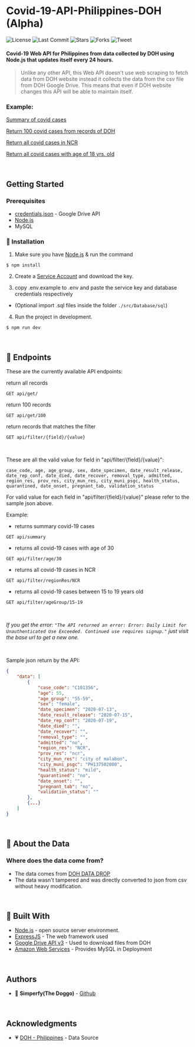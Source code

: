# Covid-19-API-Philippines-DOH (Alpha)

![License](https://img.shields.io/github/license/simperfy/Covid-19-API-Philippines-DOH?style=plastic&logo=github)
![Last Commit](https://img.shields.io/github/last-commit/simperfy/Covid-19-API-Philippines-DOH?style=plastic&logo=github)
![Stars](https://img.shields.io/github/stars/simperfy/Covid-19-API-Philippines-DOH?style=plastic&logo=github)
![Forks](https://img.shields.io/github/forks/Simperfy/Covid-19-API-Philippines-DOH?style=plastic&logo=github)
![Tweet](https://img.shields.io/twitter/url?url=https%3A%2F%2Fgithub.com%2FSimperfy%2FCovid-19-API-Philippines-DOH)

#### Covid-19 Web API for Philippines from data collected by DOH using Node.js that updates itself every 24 hours.
> Unlike any other API, this Web API doesn't use web scraping to fetch data from DOH website instead it collects the data from the csv file from DOH Google Drive.
> This means that even if DOH website changes this API will be able to maintain itself.

### Example:
[Summary of covid cases](https://covid19-api-philippines.herokuapp.com/api/summary)

[Return 100 covid cases from records of DOH](https://covid19-api-philippines.herokuapp.com/api/get/100)

[Return all covid cases in NCR](https://covid19-api-philippines.herokuapp.com/api/filter/region_res/NCR)

[Return all covid cases with age of 18 yrs. old](https://covid19-api-philippines.herokuapp.com/api/filter/age/18)

<br>

## Getting Started

### Prerequisites
* [credentials.json](https://developers.google.com/drive/api/v3/quickstart/go) - Google Drive API
* [Node.js](https://nodejs.org/en/)
* MySQL

### 🔨 Installation

1. Make sure you have [Node.js](https://nodejs.org) & run the command

```
$ npm install
```

2. Create a [Service Account](https://developers.google.com/identity/protocols/oauth2/service-account) and download the key.

3. copy .env.example to .env and paste the service key and database credentials respectively

- (Optional import .sql files inside the folder `./src/Database/sql`)

4. Run the project in development.

```
$ npm run dev
```

<br>

## 📌 Endpoints
These are the currently available API endpoints:

return all records
```http
GET api/get/
```
return 100 records
```http
GET api/get/100
```
return records that matches the filter
```http
GET api/filter/{field}/{value}
```

<br>

These are all the valid value for field in "api/filter/{field}/{value}":
```
case_code, age, age_group, sex, date_specimen, date_result_release, date_rep_conf, date_died, date_recover, removal_type, admitted, region_res, prov_res, city_mun_res, city_muni_psgc, health_status, quarantined, date_onset, pregnant_tab, validation_status
```

For valid value for each field in "api/filter/{field}/{value}" please refer to the sample json above.

Example:
* returns summary covid-19 cases
```http
GET api/summary
```
* returns all covid-19 cases with age of 30
```http
GET api/filter/age/30
``` 
* returns all covid-19 cases in NCR
```http
GET api/filter/regionRes/NCR
```
* returns all covid-19 cases between 15 to 19 years old
```http
GET api/filter/ageGroup/15-19
```

<br>

*If you get the error: `"The API returned an error: Error: Daily Limit for Unauthenticated Use Exceeded. Continued use requires signup."` just visit the base url to get a new one.* 

<br>

Sample json return by the API:
```JSON
{
    "data": [
        {
            "case_code": "C101356",
            "age": 55,
            "age_group": "55-59",
            "sex": "female",
            "date_specimen": "2020-07-13",
            "date_result_release": "2020-07-15",
            "date_rep_conf": "2020-07-19",
            "date_died": "",
            "date_recover": "",
            "removal_type": "",
            "admitted": "no",
            "region_res": "NCR",
            "prov_res": "ncr",
            "city_mun_res": "city of malabon",
            "city_muni_psgc": "PH137502000",
            "health_status": "mild",
            "quarantined": "no",
            "date_onset": "",
            "pregnant_tab": "no",
            "validation_status": ""
        },
        {...}
    ]
}
```

<br>

## 📄 About the Data
### Where does the data come from?
* The data comes from [DOH DATA DROP](https://drive.google.com/drive/folders/1UelgRGmUGNMKH1Q3nzqTj57V41bjmnxg)
* The data wasn't tampered and was directly converted to json from csv without heavy modification.

<br>

## 🔧 Built With
* [Node.js](https://nodejs.org) - open source server environment.
* [ExpressJS](http://www.dropwizard.io/1.0.2/docs/) - The web framework used
* [Google Drive API v3](https://developers.google.com/drive/api/v3/about-sdk) - Used to download files from DOH
* [Amazon Web Services](https://aws.amazon.com/) - Provides MySQL in Deployment

<br>

## Authors

* 🐶 **Simperfy(The Doggo)** - [Github](https://github.com/Simperfy)

<br>

## Acknowledgments

* 💗 [DOH - Philippines](https://www.doh.gov.ph/) - Data Source
